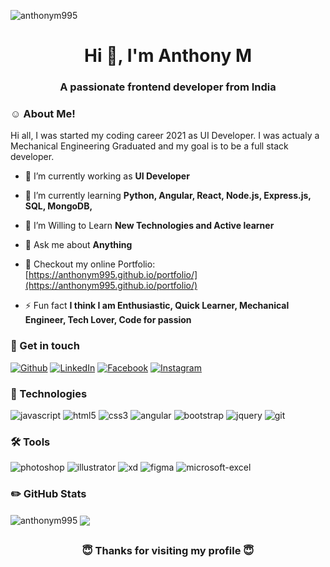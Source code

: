 <p align="left"> <img src="https://komarev.com/ghpvc/?username=anthonym995&label=Profile%20views&color=0e75b6&style=flat" alt="anthonym995" /> </p>
<h1 align="center">Hi 👋, I'm Anthony M</h1>
<h3 align="center">A passionate frontend developer from India</h3>

<h3 align="Left">☺️ About Me!</h3>
<p>Hi all, I was started my coding career 2021 as UI Developer. I was actualy a Mechanical Engineering Graduated and my goal is to be a full stack developer.</p>

- 🔭 I’m currently working as **UI Developer**

- 🌱 I’m currently learning **Python, Angular, React, Node.js, Express.js, SQL, MongoDB,**

- 👯 I’m Willing to Learn **New Technologies and Active learner**

- 💬 Ask me about **Anything**

- 📄 Checkout my online Portfolio: [https://anthonym995.github.io/portfolio/](https://anthonym995.github.io/portfolio/)

- ⚡ Fun fact **I think I am Enthusiastic, Quick Learner, Mechanical Engineer, Tech Lover, Code for passion**

<h3 align="left">🔗 Get in touch</h3>
<p align="left">
 <a href="https://github.com/anthonym995" target="_blank"><img alt="Github" src="https://img.shields.io/badge/GitHub-%2312100E.svg?&style=for-the-badge&logo=Github&logoColor=white" /></a>
<a href="https://www.linkedin.com/in/anthony-m1995/" target="_blank"><img alt="LinkedIn" src="https://img.shields.io/badge/linkedin-%230077B5.svg?&style=for-the-badge&logo=linkedin&logoColor=white" /></a>
<a href="https://www.facebook.com/manthonysuresh" target="_blank"><img alt="Facebook" src="https://img.shields.io/badge/Facebook-%231877F2.svg?style=for-the-badge&logo=Facebook&logoColor=white" /></a> 
<a href="https://www.instagram.com/im_antony_1995/" target="_blank"><img alt="Instagram" src="https://img.shields.io/badge/Instagram-%23E4405F.svg?style=for-the-badge&logo=Instagram&logoColor=white" /></a>
</p>

<h3 align="left">📖 Technologies</h3>
<p align="left">
<img src="https://img.shields.io/badge/JavaScript-323330?style=for-the-badge&logo=javascript&logoColor=F7DF1E" alt="javascript"/> 
<img src="https://img.shields.io/badge/HTML5-E34F26?style=for-the-badge&logo=html5&logoColor=white" alt="html5"/>
<img src="https://img.shields.io/badge/CSS3-1572B6?style=for-the-badge&logo=css3&logoColor=white" alt="css3"/>
<img src="https://img.shields.io/badge/angular-%23DD0031.svg?style=for-the-badge&logo=angular&logoColor=white" alt="angular"/>
<img src="https://img.shields.io/badge/Bootstrap-563D7C?style=for-the-badge&logo=bootstrap&logoColor=white" alt="bootstrap"/>
<img src="https://img.shields.io/badge/jQuery-0769AD?style=for-the-badge&logo=jquery&logoColor=white" alt="jquery"/>
<img src="https://img.shields.io/badge/Git-F05032?style=for-the-badge&logo=git&logoColor=white" alt="git"/>
 
</p>

<h3 align="left">🛠 Tools</h3>
<p>
<img src="https://img.shields.io/badge/Adobe-Photoshop-31A8FF?style=for-the-badge&logo=Adobe-Photoshop&labelColor=0a446b&logoWidth=15" alt="photoshop"/> 
<img src="https://img.shields.io/badge/Adobe%20Illustrator-FF9A00?style=for-the-badge&logo=adobe%20illustrator&logoColor=white" alt="illustrator"/>
<img src="https://img.shields.io/badge/Adobe%20XD-470137?style=for-the-badge&logo=Adobe%20XD&logoColor=#FF61F6" alt="xd"/>
<img src="https://img.shields.io/badge/Figma-F24E1E?style=for-the-badge&logo=figma&logoColor=white" alt="figma"/> 
<img src="https://img.shields.io/badge/Microsoft_Excel-217346?style=for-the-badge&logo=microsoft-excel&logoColor=white" alt="microsoft-excel"/>
 
</p>

<h3 align="left">✏️ GitHub Stats</h3>

<p><img align="center" src="https://github-readme-stats.vercel.app/api/top-langs?username=anthonym995&show_icons=true&locale=en&layout=compact&title_color=007bff&text_color=e7e7e7&icon_color=007bff&bg_color=171c28" alt="anthonym995" />
<img align="center" src="https://github-readme-stats.vercel.app/api?username=anthonym995&count_private=true&include_all_commits=true&show_icons=true&title_color=007bff&text_color=e7e7e7&icon_color=007bff&bg_color=171c28&hide=prs" />
</p>


##
<h3 align="center"> 😇 Thanks for visiting my profile 😇 </h3>
